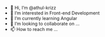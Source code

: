 - 👋 Hi, I’m @athul-krizz
- 👀 I’m interested in Front-end Development
- 🌱 I’m currently learning Angular
- 💞️ I’m looking to collaborate on ...
- 📫 How to reach me ...

<!---
athul-krizz/athul-krizz is a ✨ special ✨ repository because its `README.md` (this file) appears on your GitHub profile.
You can click the Preview link to take a look at your changes.
--->
